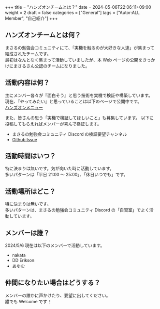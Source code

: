 +++
title = "ハンズオンチームとは？"
date = 2024-05-06T22:06:11+09:00
weight = 2
draft = false
categories = ["General"]
tags = ["Autor:ALL Member", "自己紹介"]
+++

## ハンズオンチームとは何？

まさるの勉強会コミュニティにて、「実機を触るのが大好きな人達」が集まって結成されたチームです。  
最初はなんとなく集まって活動していましたが、本 Web ページの公開をきっかけにまさるさん公認のチームになりました。

## 活動内容は何？

主にメンバー各々が『面白そう』と思う技術を実機で検証や構築しています。  
現在、『やってみたい』と思っていることは以下のページで公開中です。  
[ハンズオンメニュー](/general/menu/index.html)

また、皆さんの思う「実機で検証してほしいこと」も募集しています。
以下に投稿してもらえればメンバーが喜んで検証します。

- まさるの勉強会コミュニティ Discord の検証要望チャンネル
- [Github Issue](https://github.com/masaru-study/verify-note/issues)

## 活動時間はいつ？

特に決まりは無いです。気が向いた時に活動しています。  
多いパターンは「平日 21:00 ～ 25:00」、「休日いつでも」です。

## 活動場所はどこ？

特に決まりは無いです。  
多いパターンは、まさるの勉強会コミュニティ Discord の「自習室」でよく活動しています。

## メンバーは誰？

2024/5/6 現在は以下のメンバーで活動しています。

- nakata
- DD Erikson
- あゆむ

## 仲間になりたい場合はどうする？

メンバーの誰かに声かけたり、要望に出してください。  
誰でも Welcome です！
